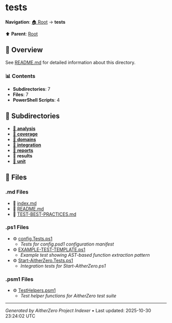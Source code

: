 # tests

**Navigation**: [🏠 Root](../index.md) → **tests**

⬆️ **Parent**: [Root](../index.md)

## 📖 Overview

See [README.md](./README.md) for detailed information about this directory.

### 📊 Contents

- **Subdirectories**: 7
- **Files**: 7
- **PowerShell Scripts**: 4

## 📁 Subdirectories

- [📂 **analysis**](./analysis/index.md)
- [📂 **coverage**](./coverage/index.md)
- [📂 **domains**](./domains/index.md)
- [📂 **integration**](./integration/index.md)
- [📂 **reports**](./reports/index.md)
- 📂 **results**
- [📂 **unit**](./unit/index.md)

## 📄 Files

### .md Files

- 📝 [index.md](./index.md)
- 📝 [README.md](./README.md)
- 📝 [TEST-BEST-PRACTICES.md](./TEST-BEST-PRACTICES.md)

### .ps1 Files

- ⚙️ [config.Tests.ps1](./config.Tests.ps1)
  - *Tests for config.psd1 configuration manifest*
- ⚙️ [EXAMPLE-TEST-TEMPLATE.ps1](./EXAMPLE-TEST-TEMPLATE.ps1)
  - *Example test showing AST-based function extraction pattern*
- ⚙️ [Start-AitherZero.Tests.ps1](./Start-AitherZero.Tests.ps1)
  - *Integration tests for Start-AitherZero.ps1*

### .psm1 Files

- ⚙️ [TestHelpers.psm1](./TestHelpers.psm1)
  - *Test helper functions for AitherZero test suite*

---

*Generated by AitherZero Project Indexer* • Last updated: 2025-10-30 23:24:02 UTC

